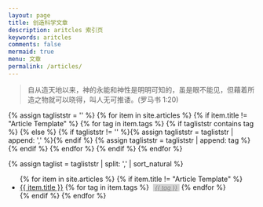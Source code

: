 ```yaml
---
layout: page
title: 创造科学文章
description: aritcles 索引页
keywords: aritcles
comments: false
mermaid: true
menu: 文章
permalink: /articles/
---
```


> 自从造天地以来，神的永能和神性是明明可知的，虽是眼不能见，但藉着所造之物就可以晓得，叫人无可推诿。(罗马书 1:20)

{% assign tagliststr = '' %}
{% for item in site.articles %}
{% if item.title != "Article Template" %}
  {% for tag in item.tags %}
    {% if tagliststr contains tag %}
    {% else %}
      {% if tagliststr != '' %}{% assign tagliststr = tagliststr | append: ',' %}{% endif %}
      {% assign tagliststr = tagliststr | append: tag %}
    {% endif %}
  {% endfor %}
{% endif %}
{% endfor %}

{% assign taglist = tagliststr | split: ',' | sort_natural %}



<ul class="listing">
{% for item in site.articles %}
{% if item.title != "Article Template" %}
<li class="listing-item" tags="{% for tag in item.tags %}{{ tag }} {% endfor %}">
  <a href="{{ site.url }}{{ item.url }}">{{ item.title }}</a>
  {% for tag in item.tags %}
  <a style="font-size:12px;color:gray;font-style:italic;display:inline-block;margin:0 0 0 4px;padding:0 4px;background-color:lightgray;" href="{{ site.url }}/articles/?tag={{ tag }}" title="{{ tag }}">{{ tag }}</a>
  {% endfor %}
</li>
{% endif %}
{% endfor %}
</ul>
